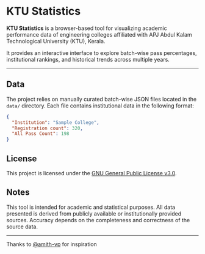 # KTU Statistics

**KTU Statistics** is a browser-based tool for visualizing academic performance data of engineering colleges affiliated with APJ Abdul Kalam Technological University (KTU), Kerala.

It provides an interactive interface to explore batch-wise pass percentages, institutional rankings, and historical trends across multiple years.

---

## Data

The project relies on manually curated batch-wise JSON files located in the `data/` directory. Each file contains institutional data in the following format:

```json
{
  "Institution": "Sample College",
  "Registration count": 320,
  "All Pass Count": 198
}
```

## License
This project is licensed under the [GNU General Public License v3.0](LICENSE).

## Notes
This tool is intended for academic and statistical purposes. All data presented is derived from publicly available or institutionally provided sources. Accuracy depends on the completeness and correctness of the source data.

---

Thanks to [@amith-vp](https://github.com/amith-vp) for inspiration 
